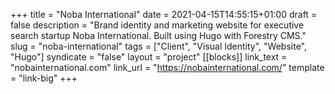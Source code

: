+++
title = "Noba International"
date = 2021-04-15T14:55:15+01:00
draft = false
description = "Brand identity and marketing website for executive search startup Noba International. Built using Hugo with Forestry CMS."
slug = "noba-international"
tags = ["Client", "Visual Identity", "Website", "Hugo"]
syndicate = "false"
layout = "project"
[[blocks]]
link_text = "nobainternational.com"
link_url = "https://nobainternational.com/"
template = "link-big"
+++
